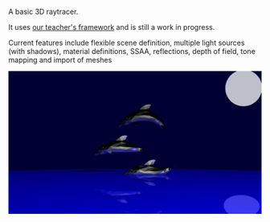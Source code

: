 A basic 3D raytracer.

It uses [our teacher's framework](https://github.com/mhe/raytracerframework_cpp) and is still a work in progress.

Current features include flexible scene definition, multiple light sources (with shadows), material definitions, SSAA, reflections, depth of field, tone mapping and import of meshes

![Screenshot](results/dolphin.png)
